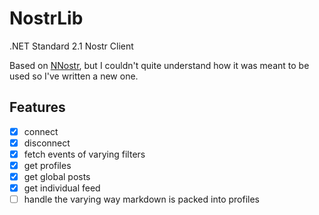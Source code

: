 # NostrLib

.NET Standard 2.1 Nostr Client

Based on [NNostr](https://github.com/Kukks/NNostr), but I couldn't quite understand how it was meant to be used so I've written a new one.

## Features

- [x] connect
- [x] disconnect
- [x] fetch events of varying filters
- [x] get profiles
- [x] get global posts
- [x] get individual feed
- [ ] handle the varying way markdown is packed into profiles
